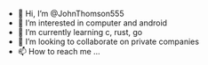 - 👋 Hi, I’m @JohnThomson555
- 👀 I’m interested in computer and android
- 🌱 I’m currently learning c, rust, go
- 💞️ I’m looking to collaborate on private companies
- 📫 How to reach me ...

<!---
JohnThomson555/JohnThomson555 is a ✨ special ✨ repository because its `README.md` (this file) appears on your GitHub profile.
You can click the Preview link to take a look at your changes.
--->
